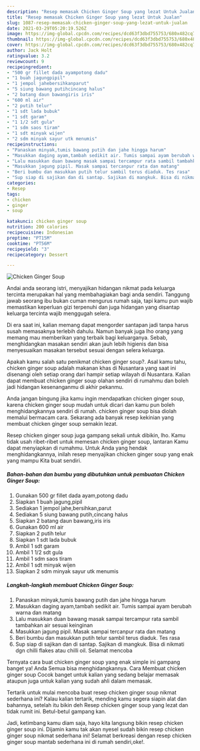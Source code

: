 ```yaml
---
description: "Resep memasak Chicken Ginger Soup yang lezat Untuk Jualan"
title: "Resep memasak Chicken Ginger Soup yang lezat Untuk Jualan"
slug: 1087-resep-memasak-chicken-ginger-soup-yang-lezat-untuk-jualan
date: 2021-03-29T05:20:19.526Z
image: https://img-global.cpcdn.com/recipes/dcd63f3dbd755753/680x482cq70/chicken-ginger-soup-foto-resep-utama.jpg
thumbnail: https://img-global.cpcdn.com/recipes/dcd63f3dbd755753/680x482cq70/chicken-ginger-soup-foto-resep-utama.jpg
cover: https://img-global.cpcdn.com/recipes/dcd63f3dbd755753/680x482cq70/chicken-ginger-soup-foto-resep-utama.jpg
author: Jack Holt
ratingvalue: 3.2
reviewcount: 9
recipeingredient:
- "500 gr fillet dada ayampotong dadu"
- "1 buah jagungpipil"
- "1 jempol jahebersihkanparut"
- "5 siung bawang putihcincang halus"
- "2 batang daun bawangiris iris"
- "600 ml air"
- "2 putih telur"
- "1 sdt lada bubuk"
- "1 sdt garam"
- "1 1/2 sdt gula"
- "1 sdm saos tiram"
- "1 sdt minyak wijen"
- "2 sdm minyak sayur utk menumis"
recipeinstructions:
- "Panaskan minyak,tumis bawang putih dan jahe hingga harum"
- "Masukkan daging ayam,tambah sedikit air. Tumis sampai ayam berubah warna dan matang"
- "Lalu masukkan duan bawang masak sampai tercampur rata sambil tambahkan air sesuai keinginan"
- "Masukkan jagung pipil. Masak sampai tercanpur rata dan matang"
- "Beri bumbu dan masukkan putih telur sambil terus diaduk. Tes rasa"
- "Sup siap di sajikan dan di santap. Sajikan di mangkuk. Bisa di nikmati dgn chilli flakes atau chilli oil. Selamat mencoba"
categories:
- Resep
tags:
- chicken
- ginger
- soup

katakunci: chicken ginger soup 
nutrition: 200 calories
recipecuisine: Indonesian
preptime: "PT15M"
cooktime: "PT56M"
recipeyield: "3"
recipecategory: Dessert

---
```



![Chicken Ginger Soup](https://img-global.cpcdn.com/recipes/dcd63f3dbd755753/680x482cq70/chicken-ginger-soup-foto-resep-utama.jpg)

Andai anda seorang istri, menyajikan hidangan nikmat pada keluarga tercinta merupakan hal yang membahagiakan bagi anda sendiri. Tanggung jawab seorang ibu bukan cuman mengurus rumah saja, tapi kamu pun wajib memastikan keperluan gizi terpenuhi dan juga hidangan yang disantap keluarga tercinta wajib menggugah selera.

Di era  saat ini, kalian memang dapat mengorder santapan jadi tanpa harus susah memasaknya terlebih dahulu. Namun banyak juga lho orang yang memang mau memberikan yang terbaik bagi keluarganya. Sebab, menghidangkan masakan sendiri akan jauh lebih higienis dan bisa menyesuaikan masakan tersebut sesuai dengan selera keluarga. 



Apakah kamu salah satu penikmat chicken ginger soup?. Asal kamu tahu, chicken ginger soup adalah makanan khas di Nusantara yang saat ini disenangi oleh setiap orang dari hampir setiap wilayah di Nusantara. Kalian dapat membuat chicken ginger soup olahan sendiri di rumahmu dan boleh jadi hidangan kesenanganmu di akhir pekanmu.

Anda jangan bingung jika kamu ingin mendapatkan chicken ginger soup, karena chicken ginger soup mudah untuk dicari dan kamu pun boleh menghidangkannya sendiri di rumah. chicken ginger soup bisa diolah memalui bermacam cara. Sekarang ada banyak resep kekinian yang membuat chicken ginger soup semakin lezat.

Resep chicken ginger soup juga gampang sekali untuk dibikin, lho. Kamu tidak usah ribet-ribet untuk memesan chicken ginger soup, lantaran Kamu dapat menyiapkan di rumahmu. Untuk Anda yang hendak menghidangkannya, inilah resep menyajikan chicken ginger soup yang enak yang mampu Kita buat sendiri.

<!--inarticleads1-->

##### Bahan-bahan dan bumbu yang dibutuhkan untuk pembuatan Chicken Ginger Soup:

1. Gunakan 500 gr fillet dada ayam,potong dadu
1. Siapkan 1 buah jagung,pipil
1. Sediakan 1 jempol jahe,bersihkan,parut
1. Sediakan 5 siung bawang putih,cincang halus
1. Siapkan 2 batang daun bawang,iris iris
1. Gunakan 600 ml air
1. Siapkan 2 putih telur
1. Siapkan 1 sdt lada bubuk
1. Ambil 1 sdt garam
1. Ambil 1 1/2 sdt gula
1. Ambil 1 sdm saos tiram
1. Ambil 1 sdt minyak wijen
1. Siapkan 2 sdm minyak sayur utk menumis




<!--inarticleads2-->

##### Langkah-langkah membuat Chicken Ginger Soup:

1. Panaskan minyak,tumis bawang putih dan jahe hingga harum
1. Masukkan daging ayam,tambah sedikit air. Tumis sampai ayam berubah warna dan matang
1. Lalu masukkan duan bawang masak sampai tercampur rata sambil tambahkan air sesuai keinginan
1. Masukkan jagung pipil. Masak sampai tercanpur rata dan matang
1. Beri bumbu dan masukkan putih telur sambil terus diaduk. Tes rasa
1. Sup siap di sajikan dan di santap. Sajikan di mangkuk. Bisa di nikmati dgn chilli flakes atau chilli oil. Selamat mencoba




Ternyata cara buat chicken ginger soup yang enak simple ini gampang banget ya! Anda Semua bisa menghidangkannya. Cara Membuat chicken ginger soup Cocok banget untuk kalian yang sedang belajar memasak ataupun juga untuk kalian yang sudah ahli dalam memasak.

Tertarik untuk mulai mencoba buat resep chicken ginger soup nikmat sederhana ini? Kalau kalian tertarik, mending kamu segera siapin alat dan bahannya, setelah itu bikin deh Resep chicken ginger soup yang lezat dan tidak rumit ini. Betul-betul gampang kan. 

Jadi, ketimbang kamu diam saja, hayo kita langsung bikin resep chicken ginger soup ini. Dijamin kamu tak akan nyesel sudah bikin resep chicken ginger soup nikmat sederhana ini! Selamat berkreasi dengan resep chicken ginger soup mantab sederhana ini di rumah sendiri,oke!.


